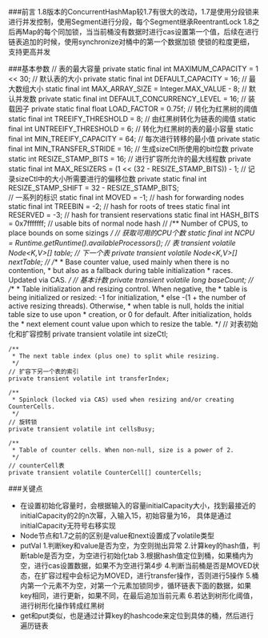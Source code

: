 ###前言
1.8版本的ConcurrentHashMap较1.7有很大的改动，1.7是使用分段锁来进行并发控制，使用Segment进行分段，每个Segment继承ReentrantLock
1.8之后再Map的每个同加锁，当当前桶没有数据时进行cas设置第一个值，后续在进行链表追加的时候，使用synchronize对桶中的第一个数据加锁
使锁的粒度更细，支持更高并发

###基本参数
    // 表的最大容量
    private static final int MAXIMUM_CAPACITY = 1 << 30;
    // 默认表的大小
    private static final int DEFAULT_CAPACITY = 16;
    // 最大数组大小
    static final int MAX_ARRAY_SIZE = Integer.MAX_VALUE - 8;
    // 默认并发数
    private static final int DEFAULT_CONCURRENCY_LEVEL = 16;
    // 装载因子
    private static final float LOAD_FACTOR = 0.75f;
    // 转化为红黑树的阈值
    static final int TREEIFY_THRESHOLD = 8;
    // 由红黑树转化为链表的阈值
    static final int UNTREEIFY_THRESHOLD = 6;
    // 转化为红黑树的表的最小容量
    static final int MIN_TREEIFY_CAPACITY = 64;
    // 每次进行转移的最小值
    private static final int MIN_TRANSFER_STRIDE = 16;
    // 生成sizeCtl所使用的bit位数
    private static int RESIZE_STAMP_BITS = 16;
    // 进行扩容所允许的最大线程数
    private static final int MAX_RESIZERS = (1 << (32 - RESIZE_STAMP_BITS)) - 1;
    // 记录sizeCtl中的大小所需要进行的偏移位数
    private static final int RESIZE_STAMP_SHIFT = 32 - RESIZE_STAMP_BITS;    
    // 一系列的标识
    static final int MOVED     = -1; // hash for forwarding nodes
    static final int TREEBIN   = -2; // hash for roots of trees
    static final int RESERVED  = -3; // hash for transient reservations
    static final int HASH_BITS = 0x7fffffff; // usable bits of normal node hash
    // 
    /** Number of CPUS, to place bounds on some sizings */
    // 获取可用的CPU个数
    static final int NCPU = Runtime.getRuntime().availableProcessors();
    // 表
    transient volatile Node<K,V>[] table;
    // 下一个表
    private transient volatile Node<K,V>[] nextTable;
    //
    /**
     * Base counter value, used mainly when there is no contention,
     * but also as a fallback during table initialization
     * races. Updated via CAS.
     */
    // 基本计数
    private transient volatile long baseCount;
    //
    /**
     * Table initialization and resizing control.  When negative, the
     * table is being initialized or resized: -1 for initialization,
     * else -(1 + the number of active resizing threads).  Otherwise,
     * when table is null, holds the initial table size to use upon
     * creation, or 0 for default. After initialization, holds the
     * next element count value upon which to resize the table.
     */
    // 对表初始化和扩容控制
    private transient volatile int sizeCtl;
    
    /**
     * The next table index (plus one) to split while resizing.
     */
    // 扩容下另一个表的索引
    private transient volatile int transferIndex;

    /**
     * Spinlock (locked via CAS) used when resizing and/or creating CounterCells.
     */
    // 旋转锁
    private transient volatile int cellsBusy;

    /**
     * Table of counter cells. When non-null, size is a power of 2.
     */
    // counterCell表
    private transient volatile CounterCell[] counterCells;    
###关键点
- 在设置初始化容量时，会根据输入的容量initialCapacity大小，找到最接近的initialCapacity的2的n次幂，入输入15，初始容量为16，
具体是通过initialCapacity无符号右移实现
- Node节点和1.7之前的区别是value和next设置成了volatile类型
- putVal 
    1.判断key和value是否为空，为空则抛出异常
    2.计算key的hash值，判断table是否为空，为空进行初始化tab
    3.根据hash值定位到桶，如果桶内为空，进行cas设置数据，如果不为空进行第4步
    4.判断当前桶是否是MOVED状态，在扩容过程中会标记为MOVED，进行transfer操作，否则进行5操作
    5.桶内第一个元素不为空，对第一个元素加锁同步，循环链表下面的数据，如果key相同，进行更新，如果不同，在最后追加当前元素
    6.若达到树形化阈值，进行树形化操作转成红黑树  
- get和put类似，也是通过计算key的hashcode来定位到具体的桶，然后进行遍历链表

